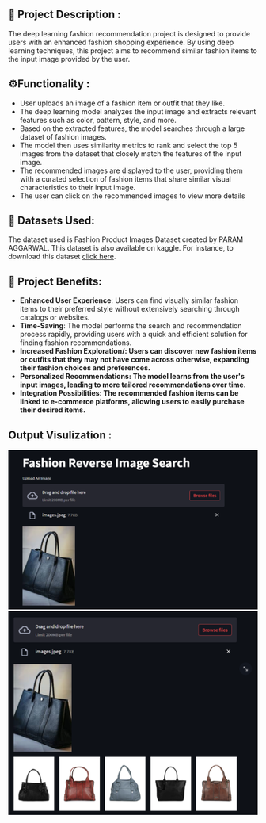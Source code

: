 ## 📌<b> Project Description : </b>

The deep learning fashion recommendation project is designed to provide users with an enhanced fashion shopping experience. By using deep learning techniques, this project aims to recommend similar fashion items to the input image provided by the user.

## ⚙️Functionality :

- User uploads an image of a fashion item or outfit that they like.
- The deep learning model analyzes the input image and extracts relevant features such as color, pattern, style, and more.
- Based on the extracted features, the model searches through a large dataset of fashion images.
- The model then uses similarity metrics to rank and select the top 5 images from the dataset that closely match the features of the input image.
- The recommended images are displayed to the user, providing them with a curated selection of fashion items that share similar visual characteristics to their input image.
- The user can click on the recommended images to view more details 


## 🏁 <b>Datasets Used:</b>
The dataset used is Fashion Product Images Dataset created by PARAM AGGARWAL. This dataset is also available on kaggle. For instance, to download this dataset [click here](https://www.kaggle.com/datasets/paramaggarwal/fashion-product-images-dataset).


## 📕 <b>Project Benefits:</b>
- <b>Enhanced User Experience</b>: Users can find visually similar fashion items to their preferred style without extensively searching through catalogs or websites.
- <b>Time-Saving</b>: The model performs the search and recommendation process rapidly, providing users with a quick and efficient solution for finding fashion recommendations.
- <b>Increased Fashion Exploration/<b>: Users can discover new fashion items or outfits that they may not have come across otherwise, expanding their fashion choices and preferences.
- <b>Personalized Recommendations</b>: The model learns from the user's input images, leading to more tailored recommendations over time.
- <b>Integration Possibilities</b>: The recommended fashion items can be linked to e-commerce platforms, allowing users to easily purchase their desired items.

## <b>Output Visulization :</b>
![reference](reference.png)
![reference_2](reference_2.png)

